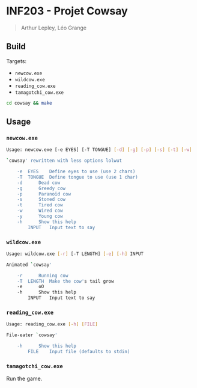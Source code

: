 # INF203 - Projet Cowsay
> Arthur Lepley, Léo Grange

## Build

Targets:
- `newcow.exe`
- `wildcow.exe`
- `reading_cow.exe`
- `tamagotchi_cow.exe`

```bash
cd cowsay && make
```

## Usage

### `newcow.exe`

```sh
Usage: newcow.exe [-e EYES] [-T TONGUE] [-d] [-g] [-p] [-s] [-t] [-w] [-y] [-h] INPUT 

`cowsay' rewritten with less options lolwut

	-e	EYES	Define eyes to use (use 2 chars)
	-T	TONGUE	Define tongue to use (use 1 char)
	-d		Dead cow
	-g		Greedy cow
	-p		Paranoïd cow
	-s		Stoned cow
	-t		Tired cow
	-w		Wired cow
	-y		Young cow
	-h		Show this help
		INPUT	Input text to say
```

### `wildcow.exe`

```sh
Usage: wildcow.exe [-r] [-T LENGTH] [-e] [-h] INPUT 

Animated `cowsay'

	-r		Running cow
	-T	LENGTH	Make the cow's tail grow
	-e		oO
	-h		Show this help
		INPUT	Input text to say
```

### `reading_cow.exe`

```sh
Usage: reading_cow.exe [-h] [FILE] 

File-eater `cowsay'

	-h		Show this help
		FILE	Input file (defaults to stdin)
```

### `tamagotchi_cow.exe`

Run the game.
